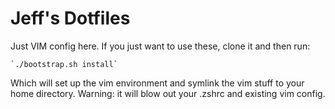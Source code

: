 # Jeff's Dotfiles

Just VIM config here. If you just want to use these, clone it and then run:

    `./bootstrap.sh install`

Which will set up the vim environment and symlink the vim stuff to your home
directory. Warning: it will blow out your .zshrc and existing vim config.
